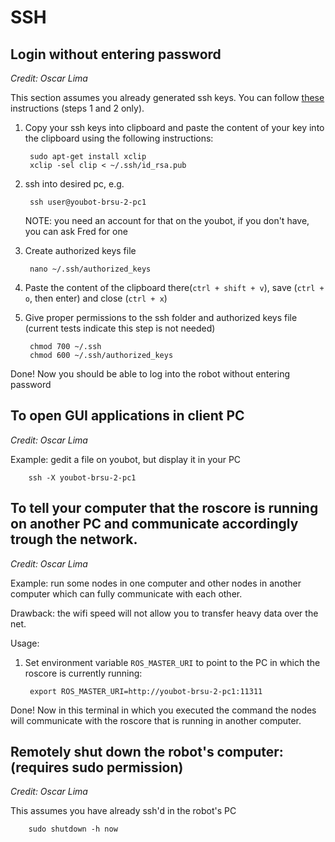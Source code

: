 # SSH

## Login without entering password

_Credit: Oscar Lima_

This section assumes you already generated ssh keys. You can follow [these](https://help.github.com/articles/generating-ssh-keys) instructions \(steps 1 and 2 only\).

1. Copy your ssh keys into clipboard and paste the content of your key into the clipboard using the following instructions:

   ```text
    sudo apt-get install xclip
    xclip -sel clip < ~/.ssh/id_rsa.pub
   ```

2. ssh into desired pc, e.g.

   ```text
    ssh user@youbot-brsu-2-pc1
   ```

   NOTE: you need an account for that on the youbot, if you don't have, you can ask Fred for one

3. Create authorized keys file

   ```text
    nano ~/.ssh/authorized_keys
   ```

4. Paste the content of the clipboard there\(`ctrl + shift + v`\), save \(`ctrl + o`, then enter\) and close \(`ctrl + x`\)
5. Give proper permissions to the ssh folder and authorized keys file \(current tests indicate this step is not needed\)

   ```text
    chmod 700 ~/.ssh
    chmod 600 ~/.ssh/authorized_keys
   ```

Done! Now you should be able to log into the robot without entering password

## To open GUI applications in client PC

_Credit: Oscar Lima_

Example: gedit a file on youbot, but display it in your PC

```text
    ssh -X youbot-brsu-2-pc1
```

## To tell your computer that the roscore is running on another PC and communicate accordingly trough the network.

_Credit: Oscar Lima_

Example: run some nodes in one computer and other nodes in another computer which can fully communicate with each other.

Drawback: the wifi speed will not allow you to transfer heavy data over the net.

Usage:

1. Set environment variable `ROS_MASTER_URI` to point to the PC in which the roscore is currently running:

   ```text
    export ROS_MASTER_URI=http://youbot-brsu-2-pc1:11311
   ```

Done! Now in this terminal in which you executed the command the nodes will communicate with the roscore that is running in another computer.

## Remotely shut down the robot's computer: \(requires sudo permission\)

_Credit: Oscar Lima_

This assumes you have already ssh'd in the robot's PC

```text
    sudo shutdown -h now
```

